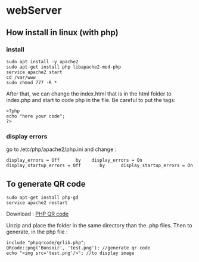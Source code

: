 # webServer
## How install in linux (with php)
### install
```
sudo apt install -y apache2
sudo apt-get install php libapache2-mod-php
service apache2 start
cd /var/www
sudo chmod 777 -R *
```
After that, we can change the index.html that is in the html folder to index.php and start to code php in the file. Be careful to put the tags:
```
<?php
echo "here your code";
?>
```
### display errors
go to /etc/php/apache2/php.ini and change :
```
display_errors = Off      by    display_errors = On
display_startup_errors = Off       by      display_startup_errors = On
```

## To generate QR code
```
sudo apt-get install php-gd
service apache2 restart
```
Download : [PHP QR code](https://sourceforge.net/projects/phpqrcode/files/)

Unzip and place the folder in the same directory than the .php files.
Then to generate, in the php file :
```
include "phpqrcode/qrlib.php";
QRcode::png('Bonsoir', 'test.png'); //generate qr code
echo "<img src='test.png'/>"; //to display image
```

